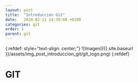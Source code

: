 ```yaml
---
layout: post
title:  "Introducción Git"
date:   2020-02-11 14:30:00 +0200
categories: git
order: 1
parent: git
---
```


{:refdef: style="text-align: center;"}
![Imagen]({{ site.baseurl }}/assets/img_post_introduccion_git/git_logo.png)
{:refdef}

# GIT
